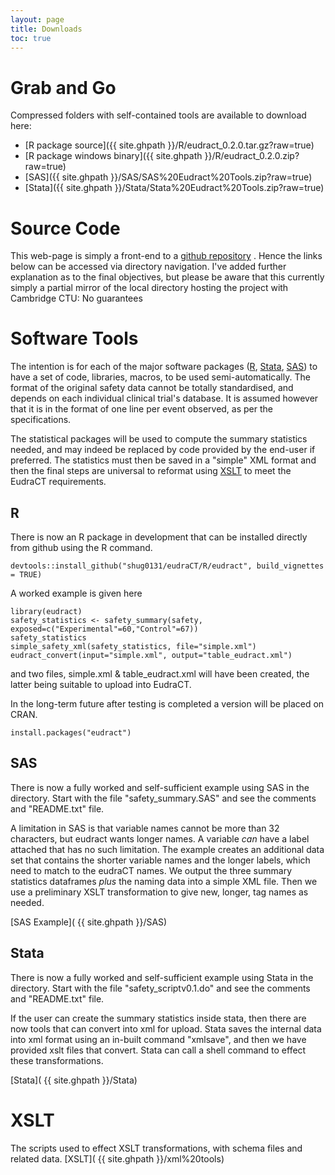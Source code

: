 ```yaml
---
layout: page
title: Downloads
toc: true
---
```


# Grab and Go

Compressed folders with self-contained tools are available to download here:


* [R package source]({{ site.ghpath }}/R/eudract_0.2.0.tar.gz?raw=true)
* [R package windows binary]({{ site.ghpath }}/R/eudract_0.2.0.zip?raw=true)
* [SAS]({{ site.ghpath }}/SAS/SAS%20Eudract%20Tools.zip?raw=true)
* [Stata]({{ site.ghpath }}/Stata/Stata%20Eudract%20Tools.zip?raw=true)

#  Source Code

This web-page is simply a front-end to a [github repository](https://github.com/shug0131/eudraCT) . Hence the links below can be accessed via directory navigation. I've added further explanation as to the final objectives, but please be aware that this currently simply a partial  mirror of the local directory hosting the project with Cambridge CTU: No guarantees

# Software Tools

The intention is for each of the major software packages ([R](https://cran.r-project.org/), [Stata](https://www.stata.com/), [SAS](https://www.sas.com/)) to have a set of code, libraries, macros, to be used semi-automatically. The format of the original safety data cannot be totally standardised, and depends on each individual clinical trial's database. It is assumed however that it is in the format of one line per event observed, as per the specifications.  

The statistical packages will be used to compute the summary statistics needed, and may indeed be replaced by code provided by the end-user if preferred.  The statistics must then be saved in a "simple" XML format and then the final steps are universal to reformat using [XSLT](https://www.w3.org/standards/xml/transformation) to meet the EudraCT requirements.

## R

There is now an R package in development that can be installed directly from github using the R command.
~~~~
devtools::install_github("shug0131/eudraCT/R/eudract", build_vignettes = TRUE)
~~~~

A worked example is given here
~~~
library(eudract)
safety_statistics <- safety_summary(safety, exposed=c("Experimental"=60,"Control"=67))
safety_statistics
simple_safety_xml(safety_statistics, file="simple.xml")
eudract_convert(input="simple.xml", output="table_eudract.xml")
~~~
and two files, simple.xml & table_eudract.xml will have been created, the latter being suitable to upload into EudraCT.

In the long-term future after testing is completed a version will be placed on CRAN.
~~~
install.packages("eudract")
~~~

## SAS

There is now a fully worked and self-sufficient example using SAS in the directory. Start with the file "safety_summary.SAS" and see the comments and "README.txt" file.

A limitation in SAS is that variable names cannot be more than 32 characters, but eudract wants longer names. A variable *can* have a label attached that has no such limitation.  The example creates an additional data set that contains the shorter variable names and the longer labels, which need to match to the eudraCT names.  We output the three summary statistics dataframes *plus* the naming data into a simple XML file. Then we use a preliminary XSLT transformation to give new, longer,  tag names as needed.  

[SAS Example]( {{ site.ghpath }}/SAS)

## Stata

There is now a fully worked and self-sufficient example using Stata in the directory. Start with the file "safety_scriptv0.1.do" and see the comments and "README.txt" file.

If the user can create the summary statistics inside stata, then there are now tools that can convert into xml for upload. Stata saves the internal data into xml format using an in-built command "xmlsave", and then we have provided xslt files that convert. Stata can call a shell command to effect these transformations.

[Stata]( {{ site.ghpath }}/Stata)


# XSLT

The scripts used to effect XSLT transformations, with schema files and related data.
[XSLT]( {{ site.ghpath }}/xml%20tools)

